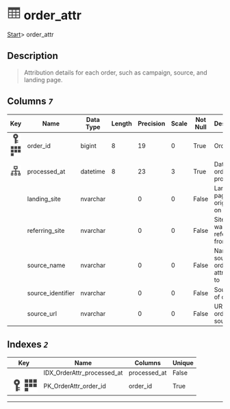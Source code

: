 # ![logo](../Images/table.svg) order_attr

[Start](../start.md)> order_attr

## [](#Description) Description

> Attribution details for each order, such as campaign, source, and landing page.

## [](#Columns) Columns _`7`_

| Key | Name              | Data Type | Length | Precision | Scale | Not Null | Description                    |
|:---:|-------------------|-----------|--------|-----------|-------|----------|--------------------------------|
|[![Primary Key PK_OrderAttr_order_id](../Images/primarykey.svg)](#Indexes)[![Cluster Key PK_OrderAttr_order_id](../Images/Cluster.svg)](#Indexes)|order_id|bigint|8|19|0|True|Order ID |
|[![Indexes IDX_OrderAttr_processed_at](../Images/index.svg)](#Indexes)|processed_at|datetime|8|23|3|True|Datetime order was processed|
||landing_site|nvarchar||0|0|False|Landing page order originated on|
||referring_site|nvarchar||0|0|False|Site order was referred from|
||source_name|nvarchar||0|0|False|Name of source site order attributed to|
||source_identifier|nvarchar||0|0|False|Source ID of order|
||source_url|nvarchar||0|0|False|URL of order source|

## [](#Indexes) Indexes _`2`_

|Key|Name|Columns|Unique|
|:---:|---|---|---|
||IDX_OrderAttr_processed_at|processed_at|False|
|[![Primary Key PK_OrderAttr_order_id](../Images/primarykey.svg)](#Indexes)[![Cluster Key PK_OrderAttr_order_id](../Images/Cluster.svg)](#Indexes)|PK_OrderAttr_order_id|order_id|True|

___
